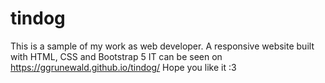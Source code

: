 # tindog
This is a sample of my work as web developer. A responsive website built with HTML, CSS and Bootstrap 5
IT can be seen on https://ggrunewald.github.io/tindog/
Hope you like it :3
